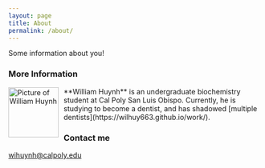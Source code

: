 ```yaml
---
layout: page
title: About
permalink: /about/
---
```


Some information about you!

### More Information
<img src="{{ site.baseurl}}/images/profile%20pic.jpg" alt="Picture of William Huynh" width="100" style="float: left; margin-top: 0px; margin-right: 10px" />
**William Huynh** is an undergraduate biochemistry student at Cal Poly San Luis Obispo.
Currently, he is studying to become a dentist, and has shadowed [multiple dentists](https://wilhuy663.github.io/work/).

### Contact me

[wihuynh@calpoly.edu](mailto:wihuynha@calpoly.edu)
